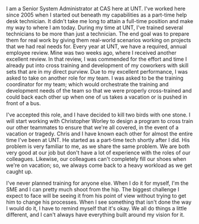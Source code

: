 I am a Senior System Administrator at CAS here at UNT.
I've worked here since 2005 when I started out beneath my capabilities as a part-time help desk technician.
It didn't take me long to attain a full-time position and make my way to where I am today.
During my time at UNT, I've trained several technicians to be more than just a technician.
The end goal was to prepare them for real work by giving them real-world scenarios working on projects that we had real needs for.
Every year at UNT, we have a required, annual employee review.
Mine was two weeks ago, where I received another excellent review.
In that review, I was commended for the effort and time I already put into cross training and development of my coworkers with skill sets that are in my direct purview.
Due to my excellent performance, I was asked to take on another role for my team.
I was asked to be the training coordinator for my team; which would orchestrate the training and development needs of the team so that we were properly cross-trained and could back each other up when one of us takes a vacation or is pushed in front of a bus.

I've accepted this role, and I have decided to kill two birds with one stone.
I will start working with Christopher Worley to design a program to cross train our other teammates to ensure that we're all covered, in the event of a vacation or tragedy.
Chris and I have known each other for almost the entire time I've been at UNT.
He started as a part-time tech shortly after I did.
His problem is very familiar to me, as we share the same problem.
We are both very good at our job but don't have a lot of experience with the roles of our colleagues.
Likewise, our colleagues can't completely fill our shoes when we're on vacation; so, we always come back to a heavy workload as we get caught up.

I've never planned training for anyone else.
When I do it for myself, I'm the SME and I can pretty much shoot from the hip.
The biggest challenge I expect to face will be seeing it from his point of view without trying to get him to change his processes.
When I see something that isn't done the way I would do it, I have to remind myself that it's okay.
We all do things a little different, and I can't always have everything built around my vision for it.